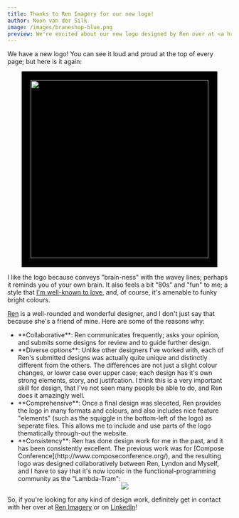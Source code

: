 ```yaml
---
title: Thanks to Ren Imagery for our new logo!
author: Noon van der Silk
image: /images/braneshop-blue.png
preview: We're excited about our new logo designed by Ren over at <a href="https://www.theloop.com.au/renlemon/portfolio/Graphic-Designer/Melbourne">Ren Imagery</a>!
---
```


We have a new logo! You can see it loud and proud at the top of every page;
but here is it again:

<center><img style='background: black; padding: 20px;' src="/images/braneshop-blue.png" width="400" /></center>

I like the logo because conveys "brain-ness" with the wavey
lines; perhaps it reminds you of your own brain. It also feels a bit "80s"
and "fun" to me; a style that [I'm well-known to
love](https://silky.github.io/posts/2019-01-27-Designing-Functional-Cloths-with-Haskell.html), and, of course, it's amenable to funky bright colours.


[Ren](https://www.theloop.com.au/renlemon/portfolio/Graphic-Designer/Melbourne)
is a well-rounded and wonderful designer, and I don't just say that because
she's a friend of mine. Here are some of the reasons why:

<ul class="normal">
<li> **Collaborative**: Ren communicates frequently; asks your opinion, and submits some designs for review and to guide further design.  </li>

<li> **Diverse options**: Unlike other designers I've worked with, each of Ren's submitted designs was actually quite unique and distinctly different from the others. The differences are not just a slight colour changes, or lower case over upper case; each design has it's own strong elements, story, and justifcation.  I think this is a very important skill for design, that I've not seen many people be able to do, and Ren does it amazingly well.
</li>

<li> **Comprehensive**: Once a final design was sleceted, Ren provides the logo
in many formats and colours, and also includes nice feature "elements" (such as
the squiggle in the bottom-left of the logo) as seperate files. This allows
me to include and use parts of the logo thematically through-out the website.
</li>

<li> **Consistency**: Ren has done design work for me in the past, and it has
been consistently excellent. The previous work was for
[Compose Conference](http://www.composeconference.org/), and the resulting
logo was designed collaboratively between Ren, Lyndon and Myself, and I have to say that
it's now iconic in the functional-programming community as the "Lambda-Tram":
<center><img src="/images/blog/LambdaTramWeb2017.png" /></center>
</li>
</ul>

So, if you're looking for any kind of design work, definitely get in contact
with her over at [Ren
Imagery](https://www.theloop.com.au/renlemon/portfolio/Graphic-Designer/Melbourne) or on [LinkedIn](https://www.linkedin.com/in/lauren-harris-22409899/)!
